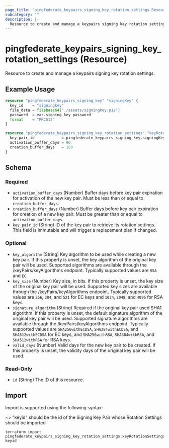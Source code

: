 ```yaml
---
page_title: "pingfederate_keypairs_signing_key_rotation_settings Resource - terraform-provider-pingfederate"
subcategory: ""
description: |-
  Resource to create and manage a keypairs signing key rotation settings.
---
```


# pingfederate_keypairs_signing_key_rotation_settings (Resource)

Resource to create and manage a keypairs signing key rotation settings.

## Example Usage

```terraform
resource "pingfederate_keypairs_signing_key" "signingKey" {
  key_id    = "signingkey"
  file_data = filebase64("./assets/signingkey.p12")
  password  = var.signing_key_password
  format    = "PKCS12"
}

resource "pingfederate_keypairs_signing_key_rotation_settings" "keyRotationSettings" {
  key_pair_id            = pingfederate_keypairs_signing_key.signingKey.key_id
  activation_buffer_days = 90
  creation_buffer_days   = 180
}
```

<!-- schema generated by tfplugindocs -->
## Schema

### Required

- `activation_buffer_days` (Number) Buffer days before key pair expiration for activation of the new key pair. Must be less than or equal to `creation_buffer_days`.
- `creation_buffer_days` (Number) Buffer days before key pair expiration for creation of a new key pair. Must be greater than or equal to `activation_buffer_days`.
- `key_pair_id` (String) ID of the key pair to retrieve its rotation settings. This field is immutable and will trigger a replacement plan if changed.

### Optional

- `key_algorithm` (String) Key algorithm to be used while creating a new key pair. If this property is unset, the key algorithm of the original key pair will be used. Supported algorithms are available through the /keyPairs/keyAlgorithms endpoint. Typically supported values are `RSA` and `EC`.
- `key_size` (Number) Key size, in bits. If this property is unset, the key size of the original key pair will be used. Supported key sizes are available through the /keyPairs/keyAlgorithms endpoint. Typically supported values are `256`, `384`, and `521` for EC keys and `1024`, `2048`, and `4096` for RSA keys.
- `signature_algorithm` (String) Required if the original key pair used SHA1 algorithm. If this property is unset, the default signature algorithm of the original key pair will be used. Supported signature algorithms are available through the /keyPairs/keyAlgorithms endpoint. Typically supported values are `SHA256withECDSA`, `SHA384withECDSA`, and `SHA512withECDSA` for EC keys, and `SHA256withRSA`, `SHA384withRSA`, and `SHA512withRSA` for RSA keys.
- `valid_days` (Number) Valid days for the new key pair to be created. If this property is unset, the validity days of the original key pair will be used.

### Read-Only

- `id` (String) The ID of this resource.

## Import

Import is supported using the following syntax:

~> "keyid" should be the id of the Signing Key Pair whose Rotation Settings should be imported

```shell
terraform import pingfederate_keypairs_signing_key_rotation_settings.keyRotationSettings keyid
```